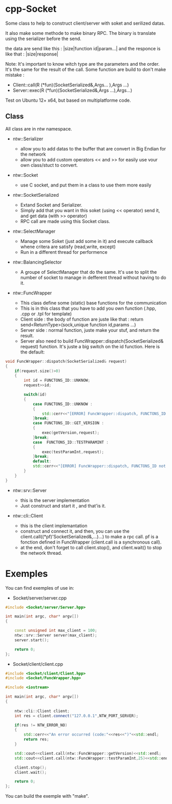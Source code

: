 cpp-Socket
==========

Some class to help to construct client/server with soket and serilized datas.

It also make some methode to make binary RPC. The binary is translate using the serializer before the send.

the data are send like this :
|size|function id|param...|
and the responce is like that :
|size|response|

Note:
    It's important to know witch type are the parameters and the order.
    It's the same for the result of the call.
    Some function are build to don't make mistake :

* Client::call(R (\*fun)(SocketSerialized&,Args... ),Args ...)
* Server::exec(R (\*fun)(SocketSerialized&,Args ...),Args...)

Test on Ubuntu 12+ x64, but based on multiplatforme code.

Class
-----

All class are in ntw namespace.

* ntw::Serializer
    * allow you to add datas to the buffer that are convert in Big Endian for the network
    * allow you to add custom operators \<\< and \>\>  for easily use vour own class/stuct to convert.

* ntw::Socket
    * use C socket, and put them in a class to use them more easily

* ntw::SocketSerialized
    * Extand Socket and Serializer.
    * Simply add that you want in this soket (using \<\< operator) send it, and get data (with \>\> operator)
    * RPC call are made using this Socket class.

* ntw::SelectManager
    * Manage some Soket (just add some in it) and execute callback whene critera are satisfy (read,write, except)
    * Run in a different thread for performence

* ntw::BalancingSelector
    * A groupe of SelectManager that do the same. It's use to split the number of socket to manage in defferent thread without having to do it.

* ntw::FuncWrapper
    * This class define some (static) base functions for the communication
    * This is in this class that you have to add you own function (.hpp, .cpp or .tpl for template)
    * Client side : the body of function are juste like that : return send\<ReturnType\>(sock,unique function id,params ...)
    * Server side : normal function, juste make your stuf, and return the result.
    * Server also need to build FuncWrapper::dispatch(SocketSerialized& request) function. It's juste a big switch on the id function. Here is the default:

```c++
void FuncWrapper::dispatch(SocketSerialized& request)
{
    if(request.size()>0)
    {
        int id = FUNCTONS_ID::UNKNOW;
        request>>id;

        switch(id)
        {
            case FUNCTONS_ID::UNKNOW :
            {
                std::cerr<<"[ERROR] FuncWrapper::dispatch, FUNCTONS_ID UNKNOW"<<std::endl;
            }break;
            case FUNCTONS_ID::GET_VERSION :
            {
                exec(getVersion,request);
            }break;
            case  FUNCTONS_ID::TESTPARAMINT :
            {
                exec(testParamInt,request);
            }break;
            default:
            std::cerr<<"[ERROR] FuncWrapper::dispatch, FUNCTONS_ID not find: "<<id<<std::endl;
        }
    }
}
```

* ntw::srv::Server
    * this is the server implementation
    * Just construct and start it , and that'is it.

* ntw::cli::Client
    * this is the client implemantation
    * construct and connect it, and then, you can use the client.call((*pf)'SocketSerialized&,...)...) to make a rpc call. pf is a fonction defined in FuncWrapper (client.call is a synchronous call).
    * at the end, don't forget to call client.stop(), and client.wait() to stop the network thread.

Exemples
========


You can find exemples of use in:
* Socket/server/server.cpp

```c++
#include <Socket/server/Server.hpp>

int main(int argc, char* argv[])
{

    const unsigned int max_client = 100;
    ntw::srv::Server server(max_client);
    server.start();

    return 0;
};
```

* Socket/client/client.cpp

```c++
#include <Socket/client/Client.hpp>
#include <Socket/FuncWrapper.hpp>

#include <iostream>

int main(int argc, char* argv[])
{
    
    ntw::cli::Client client;
    int res = client.connect("127.0.0.1",NTW_PORT_SERVER);

    if(res != NTW_ERROR_NO)
    {
        std::cerr<<"An error occurred (code:"<<res<<")"<<std::endl;
        return res;
    }

    std::cout<<client.call(ntw::FuncWrapper::getVersion)<<std::endl;
    std::cout<<client.call(ntw::FuncWrapper::testParamInt,25)<<std::endl;

    client.stop();
    client.wait();

    return 0;
};
```



You can build the exemple with "make".



